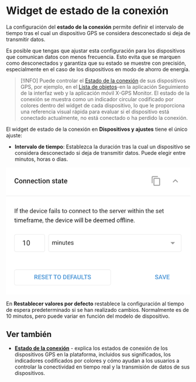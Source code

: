 # Widget de estado de la conexión

La configuración del **estado de la conexión** permite definir el intervalo de tiempo tras el cual un dispositivo GPS se considera desconectado si deja de transmitir datos.

Es posible que tengas que ajustar esta configuración para los dispositivos que comunican datos con menos frecuencia. Esto evita que se marquen como desconectados y garantiza que su estado se muestre con precisión, especialmente en el caso de los dispositivos en modo de ahorro de energía.

> \[!INFO] Puede controlar el [Estado de la conexión](https://squaregps.atlassian.net/wiki/spaces/USERDOCS/pages/2732197253/Connection+status) de sus dispositivos GPS, por ejemplo, en el [Lista de o](../seguimiento/lista-de-objetos/)[bjet](../../../../wiki/pages/createpage.action)[o](../seguimiento/lista-de-objetos/)[s](../../../../wiki/pages/createpage.action)-en la aplicación Seguimiento de la interfaz web y la aplicación móvil X-GPS Monitor. El estado de la conexión se muestra como un indicador circular codificado por colores dentro del widget de cada dispositivo, lo que le proporciona una referencia visual rápida para evaluar si el dispositivo está conectado actualmente, no está conectado o ha perdido la conexión.

El widget de estado de la conexión en **Dispositivos y ajustes** tiene el único ajuste:

* **Intervalo de tiempo**: Establezca la duración tras la cual un dispositivo se considera desconectado si deja de transmitir datos. Puede elegir entre minutos, horas o días.

![image-20240815-034950.png](../../gua-del-usuario/dispositivos-y-ajustes/attachments/image-20240815-034950.png)

En **Restablecer valores por defecto** restablece la configuración al tiempo de espera predeterminado si se han realizado cambios. Normalmente es de 10 minutos, pero puede variar en función del modelo de dispositivo.

## Ver también

* [**Estado de la conexión**](../seguimiento/lista-de-objetos/estado-de-la-conexin.md) - explica los estados de conexión de los dispositivos GPS en la plataforma, incluidos sus significados, los indicadores codificados por colores y cómo ayudan a los usuarios a controlar la conectividad en tiempo real y la transmisión de datos de sus dispositivos.

